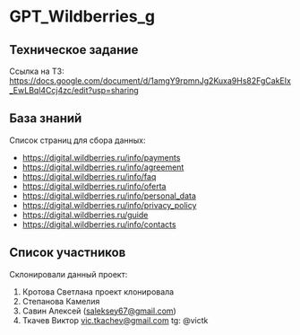 # GPT_Wildberries_g

## Техническое задание
Ссылка на ТЗ: https://docs.google.com/document/d/1amgY9rpmnJg2Kuxa9Hs82FgCakEIx_EwLBql4Ccj4zc/edit?usp=sharing

## База знаний
Список страниц для сбора данных:
- https://digital.wildberries.ru/info/payments
- https://digital.wildberries.ru/info/agreement
- https://digital.wildberries.ru/info/faq
- https://digital.wildberries.ru/info/oferta
- https://digital.wildberries.ru/info/personal_data
- https://digital.wildberries.ru/info/privacy_policy
- https://digital.wildberries.ru/guide
- https://digital.wildberries.ru/info/contacts


## Список участников
Склонировали данный проект:
1. Кротова Светлана проект клонировала
2. Степанова Камелия
3. Савин Алексей (<saleksey67@gmail.com>)
4. Ткачев Виктор <vic.tkachev@gmail.com> tg: @victk
